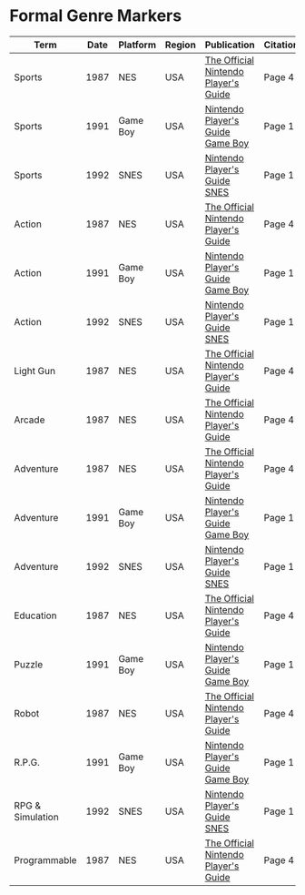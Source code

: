 # Formal Genre Markers

| Term   | Date | Platform  | Region | Publication | Citation |
|--------|------|-----------|-------------------|--------|-------------|
| Sports | 1987 | NES       | USA    | [The Official Nintendo Player's Guide](https://archive.org/details/The_Official_Nintendo_Players_Guide_1987) | Page 4 |
| Sports | 1991 | Game Boy  | USA    | [Nintendo Player's Guide Game Boy](https://archive.org/details/Nintendo_Players_Guide_Game_Boy/page/n1/mode/2up) | Page 1 |
| Sports | 1992 | SNES      | USA    | [Nintendo Player's Guide SNES](https://archive.org/details/Nintendo_Players_Guide_SNES) | Page 1 |
| Action | 1987 | NES       | USA    | [The Official Nintendo Player's Guide](https://archive.org/details/The_Official_Nintendo_Players_Guide_1987) | Page 4 |
| Action | 1991 | Game Boy  | USA    | [Nintendo Player's Guide Game Boy](https://archive.org/details/Nintendo_Players_Guide_Game_Boy/page/n1/mode/2up) | Page 1 |
| Action | 1992 | SNES      | USA    | [Nintendo Player's Guide SNES](https://archive.org/details/Nintendo_Players_Guide_SNES) | Page 1 |
| Light Gun | 1987 | NES    | USA    | [The Official Nintendo Player's Guide](https://archive.org/details/The_Official_Nintendo_Players_Guide_1987) | Page 4 |
| Arcade | 1987 | NES       | USA    | [The Official Nintendo Player's Guide](https://archive.org/details/The_Official_Nintendo_Players_Guide_1987) | Page 4 |
| Adventure | 1987 | NES    | USA    | [The Official Nintendo Player's Guide](https://archive.org/details/The_Official_Nintendo_Players_Guide_1987) | Page 4 |
| Adventure | 1991 | Game Boy  | USA    | [Nintendo Player's Guide Game Boy](https://archive.org/details/Nintendo_Players_Guide_Game_Boy/page/n1/mode/2up) | Page 1 |
| Adventure | 1992 | SNES      | USA    | [Nintendo Player's Guide SNES](https://archive.org/details/Nintendo_Players_Guide_SNES) | Page 1 |
| Education | 1987 | NES    | USA    | [The Official Nintendo Player's Guide](https://archive.org/details/The_Official_Nintendo_Players_Guide_1987) | Page 4 |
| Puzzle | 1991 | Game Boy  | USA    | [Nintendo Player's Guide Game Boy](https://archive.org/details/Nintendo_Players_Guide_Game_Boy/page/n1/mode/2up) | Page 1 |
| Robot | 1987 | NES        | USA    | [The Official Nintendo Player's Guide](https://archive.org/details/The_Official_Nintendo_Players_Guide_1987) | Page 4 |
| R.P.G. | 1991 | Game Boy  | USA    | [Nintendo Player's Guide Game Boy](https://archive.org/details/Nintendo_Players_Guide_Game_Boy/page/n1/mode/2up) | Page 1 |
| RPG & Simulation | 1992 | SNES      | USA    | [Nintendo Player's Guide SNES](https://archive.org/details/Nintendo_Players_Guide_SNES) | Page 1 |
| Programmable | 1987 | NES | USA    | [The Official Nintendo Player's Guide](https://archive.org/details/The_Official_Nintendo_Players_Guide_1987) | Page 4 |

